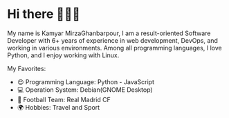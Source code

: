 # Hi there 🍻🍻🍻

My name is Kamyar MirzaGhanbarpour, I am a result-oriented Software Developer with 6+ years of experience in web development, DevOps, and working in various environments. Among all programming languages, I love Python, and I enjoy working with Linux.

My Favorites:

- 😍 Programming Language: Python - JavaScript
- 💻 Operation System: Debian(GNOME Desktop)
- 💜 Football Team: Real Madrid CF
- 🌍 Hobbies:‌ Travel and Sport

